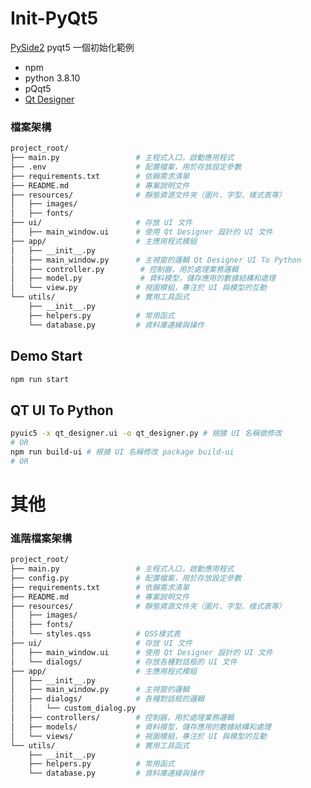 # Init-PyQt5

[PySide2](https://github.com/josh-machsync/Init-PySide2-PyQt5/tree/pyside2)
pyqt5 一個初始化範例

- npm
- python 3.8.10
- pQqt5
- [Qt Designer](https://build-system.fman.io/qt-designer-download)

### 檔案架構

``` bash
project_root/
├── main.py                 # 主程式入口，啟動應用程式
├── .env                    # 配置檔案，用於存放設定參數
├── requirements.txt        # 依賴需求清單
├── README.md               # 專案說明文件
├── resources/              # 靜態資源文件夾（圖片、字型、樣式表等）
│   ├── images/
│   ├── fonts/
├── ui/                     # 存放 UI 文件
│   ├── main_window.ui      # 使用 Qt Designer 設計的 UI 文件
├── app/                    # 主應用程式模組
│   ├── __init__.py
│   ├── main_window.py      # 主視窗的邏輯 Qt Designer UI To Python
│   ├── controller.py        # 控制器，用於處理業務邏輯
│   ├── model.py             # 資料模型，儲存應用的數據結構和處理
│   └── view.py             # 視圖模組，專注於 UI 與模型的互動
└── utils/                  # 實用工具函式
    ├── __init__.py
    ├── helpers.py          # 常用函式
    └── database.py         # 資料庫連線與操作
```

## Demo Start
``` bash
npm run start

```

## QT UI To Python
``` bash
pyuic5 -x qt_designer.ui -o qt_designer.py # 根據 UI 名稱做修改
# OR
npm run build-ui # 根據 UI 名稱修改 package build-ui
# OR

```





# 其他



### 進階檔案架構

``` bash
project_root/
├── main.py                 # 主程式入口，啟動應用程式
├── config.py               # 配置檔案，用於存放設定參數
├── requirements.txt        # 依賴需求清單
├── README.md               # 專案說明文件
├── resources/              # 靜態資源文件夾（圖片、字型、樣式表等）
│   ├── images/
│   ├── fonts/
│   └── styles.qss          # QSS樣式表
├── ui/                     # 存放 UI 文件
│   ├── main_window.ui      # 使用 Qt Designer 設計的 UI 文件
│   └── dialogs/            # 存放各種對話框的 UI 文件
├── app/                    # 主應用程式模組
│   ├── __init__.py
│   ├── main_window.py      # 主視窗的邏輯
│   ├── dialogs/            # 各種對話框的邏輯
│   │   └── custom_dialog.py
│   ├── controllers/        # 控制器，用於處理業務邏輯
│   ├── models/             # 資料模型，儲存應用的數據結構和處理
│   └── views/              # 視圖模組，專注於 UI 與模型的互動
└── utils/                  # 實用工具函式
    ├── __init__.py
    ├── helpers.py          # 常用函式
    └── database.py         # 資料庫連線與操作
```
